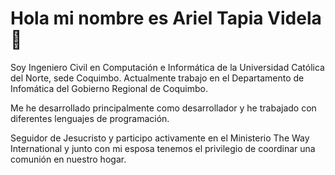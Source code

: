 # Hola mi nombre es Ariel Tapia Videla 👋

Soy Ingeniero Civil en Computación e Informática de la Universidad Católica del Norte, sede Coquimbo.
Actualmente trabajo en el Departamento de Infomática del Gobierno Regional de Coquimbo.

Me he desarrollado principalmente como desarrollador y he trabajado con diferentes lenguajes de programación. 

Seguidor de Jesucristo y participo activamente en el Ministerio The Way International y junto con mi esposa tenemos el privilegio de coordinar una comunión en nuestro hogar.


<!--
**Artavi7/artavi7** is a ✨ _special_ ✨ repository because its `README.md` (this file) appears on your GitHub profile.

Here are some ideas to get you started:

- 🔭 I’m currently working on ...
- 🌱 I’m currently learning ...
- 👯 I’m looking to collaborate on ...
- 🤔 I’m looking for help with ...
- 💬 Ask me about ...
- 📫 How to reach me: ...
- 😄 Pronouns: ...
- ⚡ Fun fact: ...
-->
